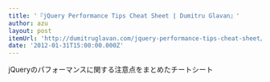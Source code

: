 ```yaml
---
title: '『jQuery Performance Tips Cheat Sheet | Dumitru Glavan』'
author: azu
layout: post
itemUrl: 'http://dumitruglavan.com/jquery-performance-tips-cheat-sheet/'
date: '2012-01-31T15:00:00.000Z'
---
```

jQueryのパフォーマンスに関する注意点をまとめたチートシート
